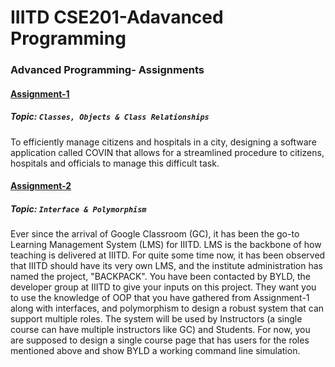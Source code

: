 # IIITD CSE201-Adavanced Programming

### Advanced Programming- Assignments
#### [Assignment-1](Assignment-1/src)
##### **Topic:** `Classes, Objects & Class Relationships`

To efficiently manage citizens and hospitals in a city, designing a software application called COVIN that allows for a streamlined procedure to citizens, hospitals and officials to manage this difficult task.
#### [Assignment-2](Assignment-2/src)
##### **Topic:** `Interface & Polymorphism`

Ever since the arrival of Google Classroom (GC), it has been the go-to Learning Management
System (LMS) for IIITD. LMS is the backbone of how teaching is delivered at IIITD. For quite
some time now, it has been observed that IIITD should have its very own LMS, and the institute
administration has named the project, "BACKPACK". You have been contacted by BYLD, the
developer group at IIITD to give your inputs on this project. They want you to use the
knowledge of OOP that you have gathered from Assignment-1 along with interfaces, and
polymorphism to design a robust system that can support multiple roles. The system will be
used by Instructors (a single course can have multiple instructors like GC) and Students.
For now, you are supposed to design a single course page that has users for the roles
mentioned above and show BYLD a working command line simulation.
